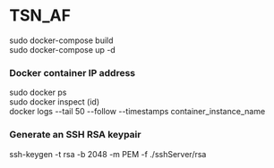 # TSN_AF

sudo docker-compose build  
sudo docker-compose up -d  

### Docker container IP address

sudo docker ps  
sudo docker inspect (id)  
docker logs --tail 50 --follow --timestamps container_instance_name
### Generate an SSH RSA keypair 

ssh-keygen -t rsa -b 2048 -m PEM -f ./sshServer/rsa
